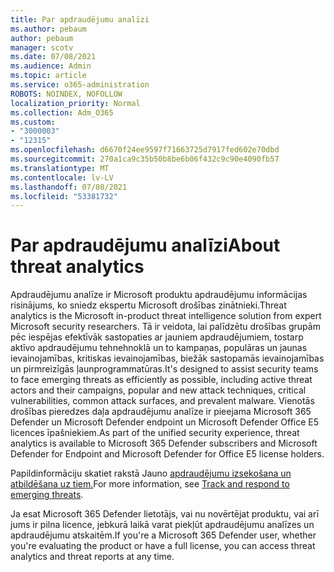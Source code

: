 ```yaml
---
title: Par apdraudējumu analīzi
ms.author: pebaum
author: pebaum
manager: scotv
ms.date: 07/08/2021
ms.audience: Admin
ms.topic: article
ms.service: o365-administration
ROBOTS: NOINDEX, NOFOLLOW
localization_priority: Normal
ms.collection: Adm_O365
ms.custom:
- "3000003"
- "12315"
ms.openlocfilehash: d6670f24ee9597f71663725d7917fed602e70dbd
ms.sourcegitcommit: 270a1ca9c35b50b8be6b06f432c9c90e4090fb57
ms.translationtype: MT
ms.contentlocale: lv-LV
ms.lasthandoff: 07/08/2021
ms.locfileid: "53381732"
---
```

# <a name="about-threat-analytics"></a><span data-ttu-id="9f4f3-102">Par apdraudējumu analīzi</span><span class="sxs-lookup"><span data-stu-id="9f4f3-102">About threat analytics</span></span>

<span data-ttu-id="9f4f3-103">Apdraudējumu analīze ir Microsoft produktu apdraudējumu informācijas risinājums, ko sniedz ekspertu Microsoft drošības zinātnieki.</span><span class="sxs-lookup"><span data-stu-id="9f4f3-103">Threat analytics is the Microsoft in-product threat intelligence solution from expert Microsoft security researchers.</span></span> <span data-ttu-id="9f4f3-104">Tā ir veidota, lai palīdzētu drošības grupām pēc iespējas efektīvāk sastopaties ar jauniem apdraudējumiem, tostarp aktīvo apdraudējumu tehnehnoklā un to kampaņas, populāras un jaunas ievainojamības, kritiskas ievainojamības, biežāk sastopamās ievainojamības un pirmreizīgās ļaunprogrammatūras.</span><span class="sxs-lookup"><span data-stu-id="9f4f3-104">It's designed to assist security teams to face emerging threats as efficiently as possible, including active threat actors and their campaigns, popular and new attack techniques, critical vulnerabilities, common attack surfaces, and prevalent malware.</span></span> <span data-ttu-id="9f4f3-105">Vienotās drošības pieredzes daļa apdraudējumu analīze ir pieejama Microsoft 365 Defender un Microsoft Defender endpoint un Microsoft Defender Office E5 licences īpašniekiem.</span><span class="sxs-lookup"><span data-stu-id="9f4f3-105">As part of the unified security experience, threat analytics is available to Microsoft 365 Defender subscribers and Microsoft Defender for Endpoint and Microsoft Defender for Office E5 license holders.</span></span> 

<span data-ttu-id="9f4f3-106">Papildinformāciju skatiet rakstā Jauno [apdraudējumu izsekošana un atbildēšana uz tiem.](/microsoft-365/security/defender/threat-analytics)</span><span class="sxs-lookup"><span data-stu-id="9f4f3-106">For more information, see [Track and respond to emerging threats](/microsoft-365/security/defender/threat-analytics).</span></span>

<span data-ttu-id="9f4f3-107">Ja esat Microsoft 365 Defender lietotājs, vai nu novērtējat produktu, vai arī jums ir pilna licence, jebkurā laikā varat piekļūt apdraudējumu analīzes un apdraudējumu atskaitēm.</span><span class="sxs-lookup"><span data-stu-id="9f4f3-107">If you're a Microsoft 365 Defender user, whether you're evaluating the product or have a full license, you can access threat analytics and threat reports at any time.</span></span> 
